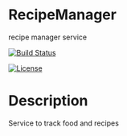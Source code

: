 # RecipeManager

recipe manager service

[![Build Status](http://bertolux.dynv6.net:8153/buildStatus/icon?job=Foodservice)](http://bertolux.dynv6.net:8153/job/Foodservice/)

[![License](https://img.shields.io/github/license/vwengert/food)](https://github.com/vwengert/Translation/blob/main/LICENSE)

# Description

Service to track food and recipes
